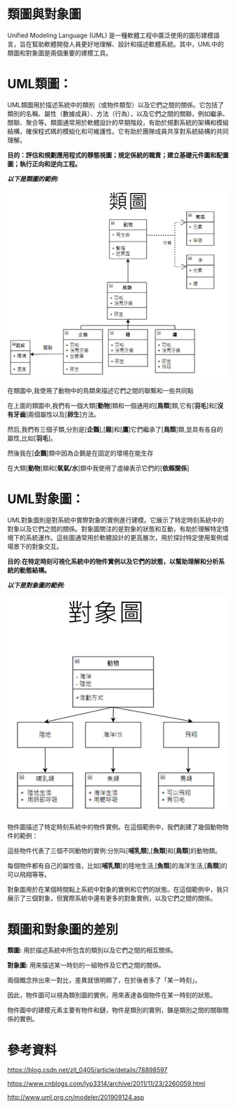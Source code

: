 # **類圖與對象圖**

Unified Modeling Language (UML) 是一種軟體工程中廣泛使用的圖形建模語言，旨在幫助軟體開發人員更好地理解、設計和描述軟體系統。其中，UML中的類圖和對象圖是兩個重要的建模工具。

# **UML類圖：**
UML類圖用於描述系統中的類別（或物件類型）以及它們之間的關係。它包括了類別的名稱、屬性（數據成員）、方法（行為），以及它們之間的關聯，例如繼承、關聯、聚合等。類圖通常用於軟體設計的早期階段，有助於規劃系統的架構和模組結構，確保程式碼的模組化和可維護性。它有助於團隊成員共享對系統結構的共同理解。

**目的：評估和規劃應用程式的靜態視圖；規定係統的職責；建立基礎元件圖和配置圖；執行正向和逆向工程。**

_**以下是類圖的範例:**_

![image](https://github.com/MikazukiWai/-01/blob/main/image/01.png)

在類圖中,我使用了動物中的鳥類來描述它們之間的聯繫和一些共同點

在上面的類圖中,我們有一個大類[**動物**]類和一個通用的[**鳥類**]類,它有[**羽毛**]和[**沒有牙齒**]兩個屬性以及[**卵生**]方法。

然后,我們有三個子類,分別是[**企鵝**],[**雞**]和[**鷹**]它們繼承了[**鳥類**]類,並具有各自的屬性,比如[**羽毛**]。

然後我在[**企鵝**]類中因為企鵝是在固定的環境在能生存

在大類[**動物**]類和[**氧氣/水**]類中我使用了虛線表示它們的[**依賴關係**]





# **UML對象圖：**
UML對象圖則是對系統中實際對象的實例進行建模。它展示了特定時刻系統中的對象以及它們之間的關係。對象圖關注的是對象的狀態和互動，有助於理解特定情境下的系統運作。這些圖通常用於軟體設計的更高層次，用於探討特定使用案例或場景下的對象交互。

**目的:在特定時刻可視化系統中的物件實例以及它們的狀態，以幫助理解和分析系統的動態結構。**

_**以下是對象圖的範例:**_

![image](https://github.com/MikazukiWai/-01/blob/main/image/02.png)

物件圖描述了特定時刻系統中的物件實例。在這個範例中，我們創建了幾個動物物件的範例：

這些物件代表了三個不同動物的實例:分別叫[**哺乳類**],[**魚類**]和[**鳥類**]的動物類。

每個物件都有自己的屬性值，比如[**哺乳類**]的陸地生活,[**魚類**]的海洋生活,[**鳥類**]的可以飛翔等等。

對象圖用於在某個時間點上系統中對象的實例和它們的狀態。在這個範例中，我只展示了三個對象，但實際系統中還有更多的對象實例，以及它們之間的關係。




# **類圖和對象圖的差別**

**類圖:** 用於描述系統中所包含的類別以及它們之間的相互關係。

**對象圖:** 用來描述某一時刻的一組物件及它們之間的關係。

兩個概念拎出來一對比，差異就很明顯了，在於後者多了「某一時刻」。

因此，物件圖可以視為類別圖的實例，用來表達各個物件在某一時刻的狀態。

物件圖中的建模元素主要有物件和鏈，物件是類別的實例，鍊是類別之間的關聯關係的實例。









# **參考資料**

https://blog.csdn.net/zll_0405/article/details/78898597

https://www.cnblogs.com/lyp3314/archive/2011/11/23/2260059.html

http://www.uml.org.cn/modeler/201909124.asp
